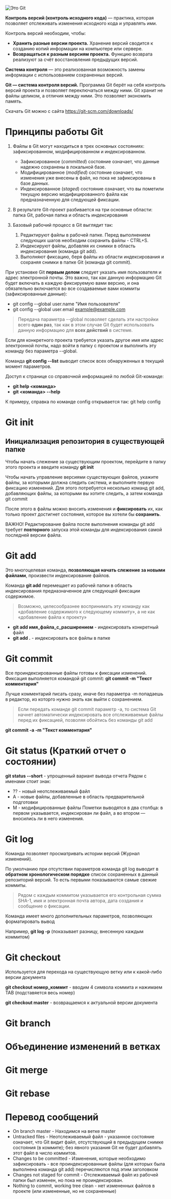 ![Это Git](pic_git.png)

**Контроль версий (контроль исходного кода)** — практика, которая позволяет отслеживать изменения исходного кода и управлять ими.

Контроль версий необходим, чтобы:
* **Хранить разные версии проекта.** Хранение версий сводится к созданию копий информации на компьютере или сервере.
* **Возвращаться к разным версиям проекта.** Функцию возврата реализуют за счёт восстановления предыдущих версий. 

**Cистема контроля** — это реализованная возможность замены информации с использованием сохраненных версий.

**Git — система контроля версий.** Программа Git берёт на себя контроль версий проекта и позволяет переключаться между ними. Git хранит не файлы целиком, а отличия между ними. Это позволяет экономить память.

Скачать Git можно с сайта https://git-scm.com/downloads/ 

# Принципы работы Git

1. Файлы в Git могут находиться в трех основных состояниях: зафиксированном, модифицированном и индексированном.

    * Зафиксированное (*committed*) состояние означает, что данные надежно сохранены в локальной базе. 
    * Модифицированное (*modified*) состояние означает, что изменения уже внесены в файл, но пока не зафиксированы в базе данных. 
    * Индексированное (*staged*) состояние означает, что вы пометили текущую версию модифицированного файла как предназначенную для следующей фиксации.

2. В результате Git-проект разбивается на три основные области: папка Git, рабочая папка и область индексирования

3. Базовый рабочий процесс в Git выглядит так:
    1. Редактируют файлы в рабочей папке. Перед выполнением следующих шагов необходим сохранить файлы - CTRL+S.
    2. Индексируют файлы, добавляя их снимки в область индексирования (команда git add).
    3. Выполняют фиксацию, беря файлы из области индексирования и сохраняя снимки в папке Git (команда  git commit).

При установке Git **первым делом** следует указать имя пользователя и адрес электронной почты. Это важно, так как данную информацию Git будет включать в каждую фиксируемую вами версию, и она обязательно включается во все создаваемые вами коммиты (зафиксированные данные):
* git config --global user.name "Имя пользователя"
* git config --global user.email example@example.com

>Передача параметра --global позволяет сделать эти настройки всего **один раз**, так как в этом случае Git будет использовать данную информацию для **всех действий** в системе. 

Если для конкретного проекта требуется указать другое имя или адрес электронной почты, надо войти в папку с проектом и выполнить эту команду без параметра --global.

Команда **git config --list** выводит список всех обнаруженных в текущий момент параметров.

Доступ к странице со справочной информацией по любой Git-команде:
* **git help <команда>**
* **git <команда> --help**


К примеру, справка по команде config открывается так:
git help config


# Git init
## Инициализация репозитория в существующей папке
Чтобы начать слежение за существующим проектом, перейдите в папку этого проекта и введите команду
**git init**

Чтобы начать управление версиями существующих файлов, укажите файлы, за которыми должна следить система, и выполните первую фиксацию изменений. Для этого потребуется несколько команд git add, добавляющих файлы, за которыми вы хотите следить, а затем команда git commit

После этого в файлы можно вносить изменения и **фиксировать** их, как только проект достигнет состояния, которое вы хотели бы **сохранить**.

ВАЖНО! Редактирование файла после выполнения команды git add требует **повторного** запуска этой команды для индексирования самой последней версии файла.
# Git add
Это многоцелевая команда, **позволяющая начать слежение за
новыми файлами**, произвести индексирование файлов. 

Команда **git add** перемещает из рабочей папки в область индексирования предназначенное для следующей фиксации содержимое.

>Возможно, целесообразнее воспринимать
эту команду как «добавление содержимого к следующему коммиту», а не как «добавление файла к проекту»

* __git add имя_файла_с_расширением__ - индексировать конкретный файл
* __git add .__ - индексировать все файлы в папке

# Git commit
Все проиндексированные файлы готовы к фиксации изменений. Фиксация выполняется командой git commit:
**git commit -m "Текст комментария"**

Лучше комментарий писать сразу, иначе без параметра -m попадаешь в редактор, из которго нужно знать как выйти с сохранением.

>Если передать команде git commit параметр -a, то система Git начнет автоматически индексировать все отслеживаемые файлы перед их фиксацией, позволяя обойтись без команды git add

**git commit -a -m "Текст комментария"**

# Git status (Краткий отчет о состоянии)
**git status --short** - упрощенный вариант вывода отчета
Рядом с именами стоит знак:
* ?? - новый неотслеживаемый файл
* А - новые файлы, добавленные в область предварительной подготовки
* М - модифицированные файлы
Пометки выводятся в два столбца: в первом указывается, индексирован ли файл, а во втором — вносились ли в него изменения. 

# Git log
Команда позволяет просматривать истории версий (Журнал изменений).

По умолчанию при отсутствии параметров команда git log выводит в **обратном хронологическом порядке** список сохраненных в данный репозиторий версий. То есть первыми показываются самые свежие коммиты. 

>Рядом с каждым коммитом указывается его контрольная сумма SHA-1, имя и электронная почта автора, дата создания и сообщение о фиксации.

Команда имеет много дополнительных параметров, позволяющих форматировать вывод

Например, **git log -p** (показывает разницу, внесенную каждым коммитом)


# Git checkout
Используется для перехода на существующую ветку или к какой-либо версии документа

**git checkout номер_коммит** - вводим 4 символа коммита и нажимаем TAB (подставяется весь номер)

**git checkout master** - возвращаемся к актуальной версии документа

# Git branch

# Объединение изменений в ветках

# Git merge

# Git rebase

# Перевод сообщений

* On branch master - Находимся на ветке master
* Untracked files - Неотслеживаемый файл - указанное состояние означает, что Git видит файл, отсутствующий в предыдущем снимке состояния (в коммите); без явного указания Git не будет добавлять этот файл в число коммитов. 
* Changes to be committed - Изменения, которые необходимо зафиксировать - все проиндексированные файлы (для которых была выполнена команда git add) перечисляются под этим заголовком
* Changes not staged for commit - Отслеживаемый файл из рабочей папки был изменен, но пока не проиндексирован.
* Nothing to commit, working tree clean - нет измененных файлов в проекте (или измененные, но не сохраненные)
